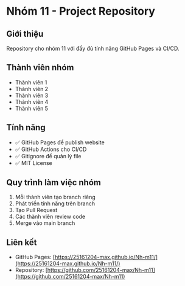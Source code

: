 # Nhóm 11 - Project Repository

## Giới thiệu
Repository cho nhóm 11 với đầy đủ tính năng GitHub Pages và CI/CD.

## Thành viên nhóm
- Thành viên 1
- Thành viên 2  
- Thành viên 3
- Thành viên 4
- Thành viên 5

## Tính năng
- ✅ GitHub Pages để publish website
- ✅ GitHub Actions cho CI/CD
- ✅ Gitignore để quản lý file
- ✅ MIT License

## Quy trình làm việc nhóm
1. Mỗi thành viên tạo branch riêng
2. Phát triển tính năng trên branch
3. Tạo Pull Request
4. Các thành viên review code
5. Merge vào main branch

## Liên kết
- GitHub Pages: [https://25161204-max.github.io/Nh-m11/](https://25161204-max.github.io/Nh-m11/)
- Repository: [https://github.com/25161204-max/Nh-m11](https://github.com/25161204-max/Nh-m11)
